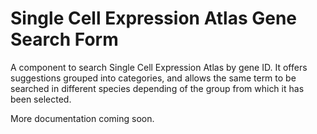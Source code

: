 # Single Cell Expression Atlas Gene Search Form

A component to search Single Cell Expression Atlas by gene ID. It offers suggestions grouped into categories, and
allows the same term to be searched in different species depending of the group from which it has been selected.

More documentation coming soon.
